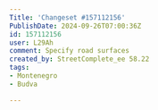 ```yaml
---
Title: 'Changeset #157112156'
PublishDate: 2024-09-26T07:00:36Z
id: 157112156
user: L29Ah
comment: Specify road surfaces
created_by: StreetComplete_ee 58.22
tags:
- Montenegro
- Budva

---
```

